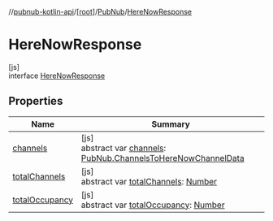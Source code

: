 //[pubnub-kotlin-api](../../../../index.md)/[[root]](../../index.md)/[PubNub](../index.md)/[HereNowResponse](index.md)

# HereNowResponse

[js]\
interface [HereNowResponse](index.md)

## Properties

| Name | Summary |
|---|---|
| [channels](channels.md) | [js]<br>abstract var [channels](channels.md): [PubNub.ChannelsToHereNowChannelData](../-channels-to-here-now-channel-data/index.md) |
| [totalChannels](total-channels.md) | [js]<br>abstract var [totalChannels](total-channels.md): [Number](https://kotlinlang.org/api/latest/jvm/stdlib/kotlin/-number/index.html) |
| [totalOccupancy](total-occupancy.md) | [js]<br>abstract var [totalOccupancy](total-occupancy.md): [Number](https://kotlinlang.org/api/latest/jvm/stdlib/kotlin/-number/index.html) |
